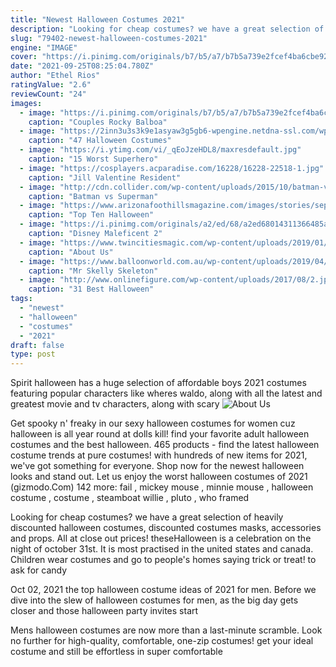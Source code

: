 ```yaml
---
title: "Newest Halloween Costumes 2021"
description: "Looking for cheap costumes? we have a great selection of heavily discounted halloween costumes, discounted costumes masks, accessories and props. All at close out prices! these"
slug: "79402-newest-halloween-costumes-2021"
engine: "IMAGE"
cover: "https://i.pinimg.com/originals/b7/b5/a7/b7b5a739e2fcef4ba6cbe92fef32b17f.jpg"
date: "2021-09-25T08:25:04.780Z"
author: "Ethel Rios"
ratingValue: "2.6"
reviewCount: "24"
images:
  - image: "https://i.pinimg.com/originals/b7/b5/a7/b7b5a739e2fcef4ba6cbe92fef32b17f.jpg"
    caption: "Couples Rocky Balboa"
  - image: "https://2inn3u3s3k9e1asyaw3g5gb6-wpengine.netdna-ssl.com/wp-content/uploads/2018/06/adult-beat-boy-skeleton-costume-from-snl-2019-2018.png"
    caption: "47 Halloween Costumes"
  - image: "https://i.ytimg.com/vi/_qEoJzeHDL8/maxresdefault.jpg"
    caption: "15 Worst Superhero"
  - image: "https://cosplayers.acparadise.com/16228/16228-22518-1.jpg"
    caption: "Jill Valentine Resident"
  - image: "http://cdn.collider.com/wp-content/uploads/2015/10/batman-vs-superman-zack-snyder-slice.jpg"
    caption: "Batman vs Superman"
  - image: "https://www.arizonafoothillsmagazine.com/images/stories/sep13/Nightfall1.png"
    caption: "Top Ten Halloween"
  - image: "https://i.pinimg.com/originals/a2/ed/68/a2ed68014311366485af01eb3acc361e.jpg"
    caption: "Disney Maleficent 2"
  - image: "https://www.twincitiesmagic.com/wp-content/uploads/2019/01/Aisle-2018.jpg"
    caption: "About Us"
  - image: "https://www.balloonworld.com.au/wp-content/uploads/2019/04/35902-mr-skelly-e1541469176934.jpg"
    caption: "Mr Skelly Skeleton"
  - image: "http://www.onlinefigure.com/wp-content/uploads/2017/08/2.jpg"
    caption: "31 Best Halloween"
tags:
  - "newest"
  - "halloween"
  - "costumes"
  - "2021"
draft: false
type: post
---
```


Spirit halloween has a huge selection of affordable boys 2021 costumes featuring popular characters like wheres waldo, along with all the latest and greatest movie and tv characters, along with scary
![About Us](https://www.twincitiesmagic.com/wp-content/uploads/2019/01/Aisle-2018.jpg "About Us")

Get spooky n&#39; freaky in our sexy halloween costumes for women cuz halloween is all year round at dolls kill! find your favorite adult halloween costumes and the best halloween. 465 products - find the latest halloween costume trends at pure costumes! with hundreds of new items for 2021, we&#39;ve got something for everyone. Shop now for the newest halloween looks and stand out. Let us enjoy the worst halloween costumes of 2021 (gizmodo.Com) 142 more: fail , mickey mouse , minnie mouse , halloween costume , costume , steamboat willie , pluto , who framed
<!--inArticleAds-->

<!--galleryOne-->

Looking for cheap costumes? we have a great selection of heavily discounted halloween costumes, discounted costumes masks, accessories and props. All at close out prices! theseHalloween is a celebration on the night of october 31st. It is most practised in the united states and canada. Children wear costumes and go to people's homes saying trick or treat! to ask for candy
<!--inArticleAds-->

<!--galleryTwo-->

Oct 02, 2021 the top halloween costume ideas of 2021 for men. Before we dive into the slew of halloween costumes for men, as the big day gets closer and those halloween party invites start
<!--galleryThree-->

Mens halloween costumes are now more than a last-minute scramble. Look no further for high-quality, comfortable, one-zip costumes! get your ideal costume and still be effortless in super comfortable